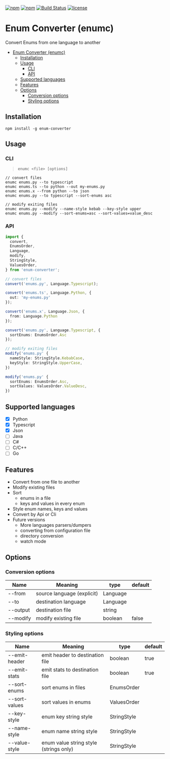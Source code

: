 [![npm](https://img.shields.io/npm/v/enum-converter.svg)](https://www.npmjs.com/package/enum-converter)
[![npm](https://img.shields.io/npm/dw/enum-converter.svg)](https://www.npmjs.com/package/enum-converter)
[![Build Status](https://travis-ci.org/nitzano/enum-converter.svg?branch=master)](https://travis-ci.org/nitzano/enum-converter)
[![license](https://img.shields.io/github/license/nitzano/enum-converter.svg)](https://github.com/nitzano/enum-converter/blob/master/LICENSE)

# Enum Converter (enumc)

Convert Enums from one language to another

- [Enum Converter (enumc)](#enum-converter-enumc)
  - [Installation](#installation)
  - [Usage](#usage)
    - [CLI](#cli)
    - [API](#api)
  - [Supported languages](#supported-languages)
  - [Features](#features)
  - [Options](#options)
    - [Conversion options](#conversion-options)
    - [Styling options](#styling-options)

## Installation

```
npm install -g enum-converter
```

## Usage

### CLI

> ``` enumc <file> [options] ```

```
// convert files
enumc enums.py --to typescript
enumc enums.ts --to python --out my-enums.py
enumc enums.x --from python --to json
enumc enums.py --to typescript --sort-enums asc

// modify exiting files
enumc enums.py --modify --name-style kebab --key-style upper 
enumc enums.py --modify --sort-enums=asc --sort-values=value_desc
```

### API

```typescript
import {
  convert,
  EnumsOrder,
  Language,
  modify,
  StringStyle,
  ValuesOrder,
} from 'enum-converter';

// convert files
convert('enums.py', Language.Typescript);

convert('enums.ts', Language.Python, {
  out: 'my-enums.py'
});

convert('enums.x', Language.Json, {
  from: Language.Python
});

convert('enums.py', Language.Typescript, {
  sortEnums: EnumsOrder.Asc
});

// modify exiting files
modify('enums.py' {
  nameStyle: StringStyle.KebabCase,
  keyStyle: StringStyle.UpperCase,
})

modify('enums.py' {
  sortEnums: EnumsOrder.Asc,
  sortValues: ValuesOrder.ValueDesc,
})
```

## Supported languages

* [x] Python
* [x] Typescript
* [x] Json
* [ ] Java
* [ ] C#
* [ ] C/C++
* [ ] Go

## Features

* Convert from one file to another
* Modify existing files
* Sort
  * enums in a file
  * keys and values in every enum
* Style enum names, keys and values
* Convert by Api or Cli
* Future versions  
  * More languages parsers/dumpers
  * converting from configuration file
  * directory conversion
  * watch mode

## Options

### Conversion options

| Name          | Meaning                                | type        | default                   |
| ------------- | -------------------------------------- | ----------- | ------------------------- |
| --from        | source language (explicit)             | Language    |                           |
| --to          | destination language                   | Language    |                           |
| --output      | destination file                       | string      |                           |
| --modify      | modify existing file                   | boolean     | false                     |


### Styling options

| Name          | Meaning                                | type        | default |
| ------------- | -------------------------------------- | ----------- | ------- |
| --emit-header | emit header to destination file        | boolean     | true    |
| --emit-stats  | emit stats to destination file         | boolean     | true    |
| --sort-enums  | sort enums in files                    | EnumsOrder  |         |
| --sort-values | sort values in enums                   | ValuesOrder |         |
| --key-style   | enum key string style                  | StringStyle |         |
| --name-style  | enum name string style                 | StringStyle |         |
| --value-style | enum value string style (strings only) | StringStyle |         |



